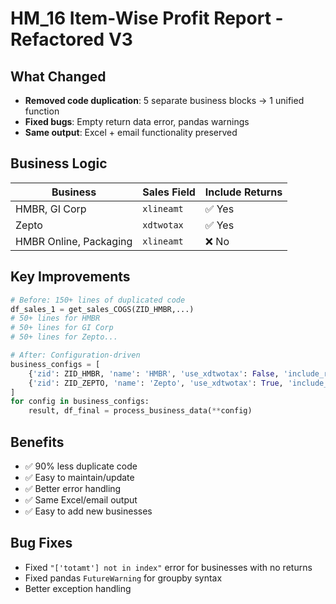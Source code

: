 # HM_16 Item-Wise Profit Report - Refactored V3

## What Changed
- **Removed code duplication**: 5 separate business blocks → 1 unified function
- **Fixed bugs**: Empty return data error, pandas warnings
- **Same output**: Excel + email functionality preserved

## Business Logic
| Business | Sales Field | Include Returns |
|----------|-------------|----------------|
| HMBR, GI Corp | `xlineamt` | ✅ Yes |
| Zepto | `xdtwotax` | ✅ Yes |
| HMBR Online, Packaging | `xlineamt` | ❌ No |

## Key Improvements
```python
# Before: 150+ lines of duplicated code
df_sales_1 = get_sales_COGS(ZID_HMBR,...)
# 50+ lines for HMBR
# 50+ lines for GI Corp  
# 50+ lines for Zepto...

# After: Configuration-driven
business_configs = [
    {'zid': ZID_HMBR, 'name': 'HMBR', 'use_xdtwotax': False, 'include_returnvalue': True},
    {'zid': ZID_ZEPTO, 'name': 'Zepto', 'use_xdtwotax': True, 'include_returnvalue': True},
]
for config in business_configs:
    result, df_final = process_business_data(**config)
```

## Benefits
- ✅ 90% less duplicate code
- ✅ Easy to maintain/update
- ✅ Better error handling
- ✅ Same Excel/email output
- ✅ Easy to add new businesses

## Bug Fixes
- Fixed `"['totamt'] not in index"` error for businesses with no returns
- Fixed pandas `FutureWarning` for groupby syntax
- Better exception handling